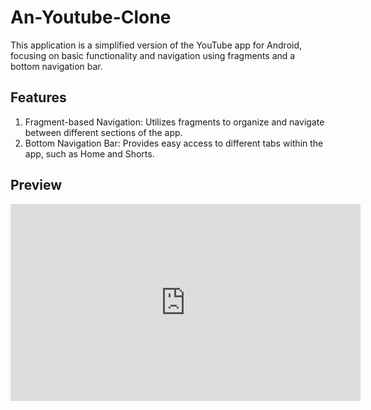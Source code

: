 # An-Youtube-Clone

This application is a simplified version of the YouTube app for Android, focusing on basic functionality and navigation using fragments and a bottom navigation bar.

## Features
1. Fragment-based Navigation: Utilizes fragments to organize and navigate between different sections of the app.
2. Bottom Navigation Bar: Provides easy access to different tabs within the app, such as Home and Shorts.

## Preview

<iframe width="560" height="315" src="https://www.youtube.com/embed/your-video-id" frameborder="0" allowfullscreen></iframe>
